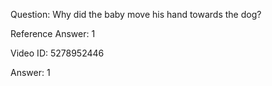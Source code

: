 Question: Why did the baby move his hand towards the dog?

Reference Answer: 1

Video ID: 5278952446

Answer: 1

